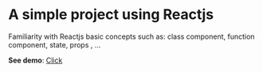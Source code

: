 # A simple project using Reactjs
<p>Familiarity with Reactjs basic concepts such as: class component, function component, state, props , ...</p>
<b>See demo</b>: <a href="https://arashalaei.github.io/monsters-rolodex/">Click</a>
